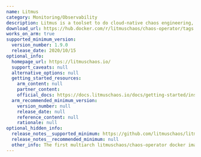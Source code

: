 ```yaml
---
name: Litmus
category: Monitoring/Observability
description: Litmus is a toolset to do cloud-native chaos engineering, and provides tools to orchestrate chaos on Kubernetes to help SREs find weaknesses in their deployments.
download_url: https://hub.docker.com/r/litmuschaos/chaos-operator/tags
works_on_arm: true
supported_minimum_version:
  version_number: 1.9.0
  release_date: 2020/10/15
optional_info:
  homepage_url: https://litmuschaos.io/
  support_caveats: null
  alternative_options: null
  getting_started_resources:
    arm_content: null
    partner_content:
    official_docs: https://docs.litmuschaos.io/docs/getting-started/installation#install-litmus-using-kubectl
  arm_recommended_minimum_version:
    version_number: null
    release_date: null
    reference_content: null
    rationale: null
optional_hidden_info:
  release_notes__supported_minimum: https://github.com/litmuschaos/litmus/releases/tag/1.9.0
  release_notes__recommended_minimum: null
  other_info: The first multiarch litmuschaos/chaos-operator docker image wih ARM64 manifest is released in v1.9.0 with the tag multiarch-1.9.0, which can be used during litmus installation (v1.9.0) via kubectl. Kindly refer [here](https://hub.docker.com/layers/litmuschaos/chaos-operator/multiarch-1.9.0/images/sha256-f029282dcdf38dbe17550f83e7775e3849747c4946f554875ad36e9dd9b4fc9b?context=explore).
---
```

